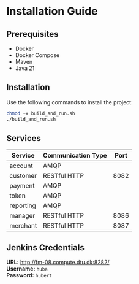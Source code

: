 # Installation Guide
## Prerequisites
* Docker
* Docker Compose
* Maven
* Java 21

## Installation
Use the following commands to install the project:
```bash
chmod +x build_and_run.sh
./build_and_run.sh
```

## Services
| Service   | Communication Type | Port |
|-----------|--------------------|------|
| account   | AMQP               |      |
| customer  | RESTful HTTP       | 8082 |
| payment   | AMQP               |      |
| token     | AMQP               |      |
| reporting | AMQP               |      |
| manager   | RESTful HTTP       | 8086 |
| merchant  | RESTful HTTP       | 8087 |

## Jenkins Credentials

**URL:** http://fm-08.compute.dtu.dk:8282/  
**Username:** `huba`  
**Password:** `hubert`

